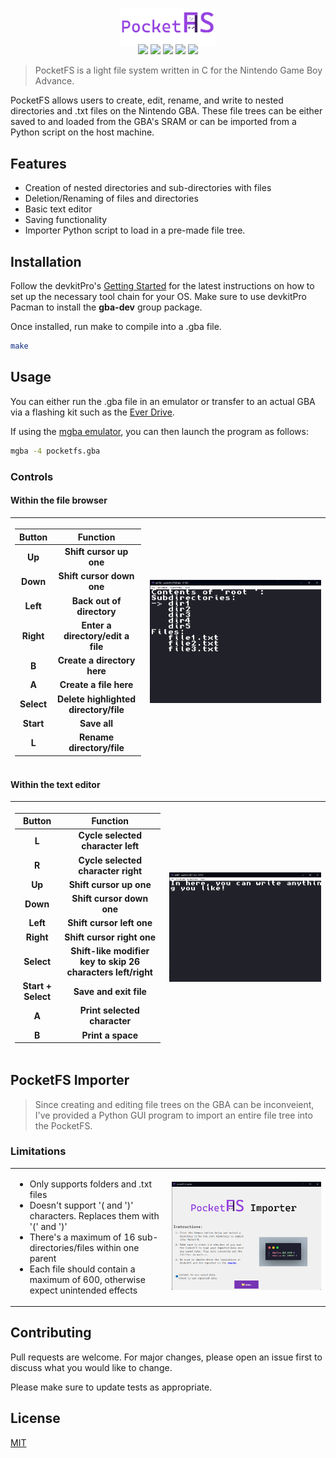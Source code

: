 
<p align="center" style="margin-bottom: -20px;">
<img src="./assets/logo.png" width="30%">
</p>
<p align="center">
    <img src="https://img.shields.io/badge/version-0.6.0-blue" />
    <img src="https://img.shields.io/badge/License-MIT-yellow" />
    <img src="https://img.shields.io/badge/Platform-GBA-green" />
    <img src="https://img.shields.io/badge/Language-C-orange" />
    <img src="https://img.shields.io/badge/Contributors-1-blueviolet" />
</p>

> PocketFS is a light file system written in C for the Nintendo Game Boy Advance.

PocketFS allows users to create, edit, rename, and write to nested directories and .txt files on the Nintendo GBA. These file trees can be either saved to and loaded from the GBA's SRAM or can be imported from a Python script on the host machine.

## Features
- Creation of nested directories and sub-directories with files
- Deletion/Renaming of files and directories
- Basic text editor
- Saving functionality
- Importer Python script to load in a pre-made file tree.

## Installation

Follow the devkitPro's [Getting Started](https://devkitpro.org/wiki/Getting_Started) for the latest instructions on how to set up the necessary tool chain for your OS. Make sure to use devkitPro Pacman to install the **gba-dev** group package.

Once installed, run make to compile into a .gba file.

```bash
make
```

## Usage
You can either run the .gba file in an emulator or transfer to an actual GBA via a flashing kit such as the [Ever Drive](https://krikzz.com/our-products/cartridges/everdrive-gba-mini.html).

If using the [mgba emulator](https://mgba.io/downloads.html), you can then launch the program as follows:

```bash
mgba -4 pocketfs.gba
```

### Controls

<h4>Within the file browser</h4>
    
| <table> <thead> <tr> <th>Button</th> <th>Function</th> </tr> </thead> <tbody> <tr> <td>Up</td> <td>Shift cursor up one</td> </tr> <tr> <td>Down</td> <td>Shift cursor down one</td> </tr> <tr> <td>Left</td> <td>Back out of directory</td> </tr> <tr> <td>Right</td> <td>Enter a directory/edit a file</td> </tr> <tr> <td>B</td> <td>Create a directory here</td> </tr> <tr> <td>A</td> <td>Create a file here</td> </tr> <tr> <td>Select</td> <td>Delete highlighted directory/file</td> </tr> <tr> <td>Start</td> <td>Save all</td> </tr> <tr> <td>L</td> <td>Rename directory/file</td> </tr> </tbody></table> | <img src="./assets/fs demo.png" width="100%"> |
| ------------- | ------------- |

<h4>Within the text editor</h4>

| <table> <thead> <tr> <th>Button</th> <th>Function</th> </tr> </thead> <tbody> <tr> <td>L</td> <td>Cycle selected character left</td> </tr> <tr> <td>R</td> <td>Cycle selected character right</td> </tr> <tr> <td>Up</td> <td>Shift cursor up one</td> </tr> <tr> <td>Down</td> <td>Shift cursor down one</td> </tr> <tr> <td>Left</td> <td>Shift cursor left one</td> </tr> <tr> <td>Right</td> <td>Shift cursor right one</td> </tr> <tr> <td>Select</td> <td>Shift-like modifier key to skip 26 characters left/right</td> </tr> <tr> <td>Start + Select</td> <td>Save and exit file</td> </tr> <tr> <td>A</td> <td>Print selected character</td> </tr> <tr> <td>B</td> <td>Print a space</td> </tr> </tbody></table> | <img src="./assets/text editor demo.png" width="100%"> |
| ------------- | ------------- |

## PocketFS Importer

> Since creating and editing file trees on the GBA can be inconveient, I've provided a Python GUI program to import an entire file tree into the PocketFS.



### Limitations

<table> <tr> <td style="text-align:left;"> <ul> <li style="text-align:left;">Only supports folders and .txt files</li> <li style="text-align:left;">Doesn't support '( and ')' characters. Replaces them with '&#40;' and '&#41;'</li> <li style="text-align:left;">There's a maximum of 16 sub-directories/files within one parent</li> <li style="text-align:left;">Each file should contain a maximum of 600, otherwise expect unintended effects</li> </ul> </td> <td> <img src="./assets/importer demo.png" width="100%"> </td> </tr></table>

## Contributing

Pull requests are welcome. For major changes, please open an issue first
to discuss what you would like to change.

Please make sure to update tests as appropriate.

## License

[MIT](https://choosealicense.com/licenses/mit/)
